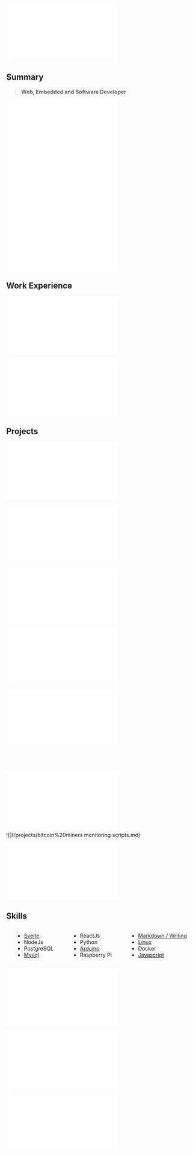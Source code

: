 ![](/header.md)

## Summary

> **Web, Embedded and Software Developer**

![](/summaries/web.md)
![](/summaries/sysadmin.md)
![](/summaries/electronic.md)

## Work Experience

![](/experience/escobedo%20medina.md)

![](/experience/taionca.md)

## Projects

![](/projects/webpipe.md)

![](/projects/taionca%20web.md)

![](/bolivar%20paralelo.md)

![](/projects/arduinooven.md)

![](/projects/helical%20milling.md)

<br>
<br>

![](/projects/CNC%20router.md)

![](/projects/bitcoin%20miners monitoring scripts.md)

![](/projects/chess%20clock.md)

## Skills

<div class="columnList" style="display: flex; justify-content: space-around">
<div style="display: flex; flex-direction: column">

- [Svelte](https://github.com/madacol/bolivarparalelo)
- NodeJs
- PostgreSQL
- [Mysql](https://stackoverflow.com/search?q=user:3163120+[mysql])

</div>
<div style="display: flex; flex-direction: column">

- ReactJs
- Python
- [Arduino](https://github.com/madacol/ArduinoOven)
- Raspberry Pi

</div>
<div style="display: flex; flex-direction: column">

- [Markdown / Writing](https://github.com/madacol/knowledge)
- [Linux](https://stackoverflow.com/search?q=user:3163120+[linux])
- Docker
- [Javascript](https://stackoverflow.com/search?q=user:3163120+[javascript])

</div>
</div>

![](/education.md)

![](/languages.md)

![](/other_profiles.md)
